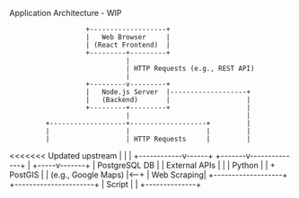 Application Architecture - WIP

                       +-------------------+
                       |   Web Browser     |
                       | (React Frontend)  |
                       +---------+---------+
                                 |
                                 | HTTP Requests (e.g., REST API)
                                 |
                       +---------v---------+
                       |   Node.js Server  |-------------------+
                       |   (Backend)       |                   |
                       +---------+---------+                   |
                                 |                             |
             +-------------------+-------------------+         |
             |                   |                   |         |
             |                   | HTTP Requests     |         |
<<<<<<< Updated upstream         |                   |         |
+------------v------+    +-------v--------------+    |   +-----v-------+
|  PostgreSQL DB    |    |  External APIs       |    |   | Python      |
|  + PostGIS        |    |  (e.g., Google Maps) |<--+    | Web Scraping|
+-------------------+    +----------------------+        | Script      |
      |                                                  +--------------+
